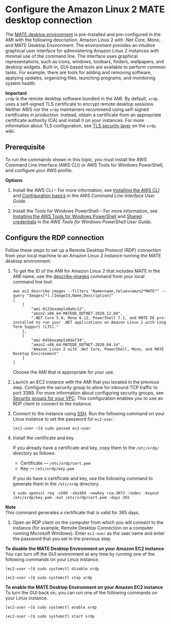 # Configure the Amazon Linux 2 MATE desktop connection<a name="amazon-linux-ami-mate"></a>

The [MATE desktop environment](https://mate-desktop.org/) is pre\-installed and pre\-configured in the AMI with the following description: Amazon Linux 2 with \.Net Core, Mono, and MATE Desktop Environment\. The environment provides an intuitive graphical user interface for administering Amazon Linux 2 instances with minimal use of the command line\. The interface uses graphical representations, such as icons, windows, toolbars, folders, wallpapers, and desktop widgets\. Built\-in, GUI\-based tools are available to perform common tasks\. For example, there are tools for adding and removing software, applying updates, organizing files, launching programs, and monitoring system health\.

**Important**  
`xrdp` is the remote desktop software bundled in the AMI\. By default, `xrdp` uses a self\-signed TLS certificate to encrypt remote desktop sessions\. Neither AWS nor the `xrdp` maintainers recommend using self\-signed certificates in production\. Instead, obtain a certificate from an appropriate certificate authority \(CA\) and install it on your instances\. For more information about TLS configuration, see [TLS security layer](https://github.com/neutrinolabs/xrdp/wiki/TLS-security-layer) on the `xrdp` wiki\.

## Prerequisite<a name="al2-mate-configure-prerequisite"></a>

To run the commands shown in this topic, you must install the AWS Command Line Interface \(AWS CLI\) or AWS Tools for Windows PowerShell, and configure your AWS profile\.

**Options**

1. Install the AWS CLI – For more information, see [Installing the AWS CLI](https://docs.aws.amazon.com/cli/latest/userguide/cli-chap-getting-set-up.html) and [Configuration basics](https://docs.aws.amazon.com/cli/latest/userguide/cli-configure-quickstart.html) in the *AWS Command Line Interface User Guide*\.

1. Install the Tools for Windows PowerShell – For more information, see [Installing the AWS Tools for Windows PowerShell](https://docs.aws.amazon.com/powershell/latest/userguide/pstools-getting-set-up.html) and [Shared credentials](https://docs.aws.amazon.com/powershell/latest/userguide/shared-credentials-in-aws-powershell.html) in the *AWS Tools for Windows PowerShell User Guide*\.

## Configure the RDP connection<a name="al2-mate-configure-connection"></a>

Follow these steps to set up a Remote Desktop Protocol \(RDP\) connection from your local machine to an Amazon Linux 2 instance running the MATE desktop environment\.

1. To get the ID of the AMI for Amazon Linux 2 that includes MATE in the AMI name, use the [describe\-images](https://awscli.amazonaws.com/v2/documentation/api/latest/reference/ec2/describe-images.html) command from your local command line tool\.

   ```
   aws ec2 describe-images --filters "Name=name,Values=amzn2*MATE*" --query "Images[*].[ImageId,Name,Description]"
   [
       [
           "ami-0123example0abc12",
           "amzn2-x86_64-MATEDE_DOTNET-2020.12.04",
           ".NET Core 5.0, Mono 6.12, PowerShell 7.1, and MATE DE pre-installed to run your .NET applications on Amazon Linux 2 with Long Term Support (LTS)."
       ],
       [
           "ami-0456example0def34",
           "amzn2-x86_64-MATEDE_DOTNET-2020.04.14",
           "Amazon Linux 2 with .Net Core, PowerShell, Mono, and MATE Desktop Environment"
       ]
   ]
   ```

   Choose the AMI that is appropriate for your use\.

1. Launch an EC2 instance with the AMI that you located in the previous step\. Configure the security group to allow for inbound TCP traffic to port 3389\. For more information about configuring security groups, see [Security groups for your VPC](https://docs.aws.amazon.com/vpc/latest/userguide/VPC_SecurityGroups.html)\. This configuration enables you to use an RDP client to connect to the instance\.

1. Connect to the instance using [SSH](https://docs.aws.amazon.com/AWSEC2/latest/UserGuide/AccessingInstancesLinux.html)\. Run the following command on your Linux instance to set the password for `ec2-user`\.

   ```
   [ec2-user ~]$ sudo passwd ec2-user
   ```

1. Install the certificate and key\.

   If you already have a certificate and key, copy them to the `/etc/xrdp/` directory as follows:
   + Certificate — `/etc/xrdp/cert.pem`
   + Key — `/etc/xrdp/key.pem`

   If you do have a certificate and key, use the following command to generate them in the `/etc/xrdp` directory\.

   ```
   $ sudo openssl req -x509 -sha384 -newkey rsa:3072 -nodes -keyout /etc/xrdp/key.pem -out /etc/xrdp/cert.pem -days 365
   ```
**Note**  
This command generates a certificate that is valid for 365 days\.

1. Open an RDP client on the computer from which you will connect to the instance \(for example, Remote Desktop Connection on a computer running Microsoft Windows\)\. Enter `ec2-user` as the user name and enter the password that you set in the previous step\.

**To disable the MATE Desktop Environment on your Amazon EC2 instance**  
You can turn off the GUI environment at any time by running one of the following commands on your Linux instance\.

```
[ec2-user ~]$ sudo systemctl disable xrdp
```

```
[ec2-user ~]$ sudo systemctl stop xrdp
```

**To enable the MATE Desktop Environment on your Amazon EC2 instance**  
To turn the GUI back on, you can run one of the following commands on your Linux instance\.

```
[ec2-user ~]$ sudo systemctl enable xrdp
```

```
[ec2-user ~]$ sudo systemctl start xrdp
```